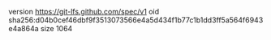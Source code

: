 version https://git-lfs.github.com/spec/v1
oid sha256:d04b0cef46dbf9f3513073566e4a5d434f1b77c1b1dd3ff5a564f6943e4a864a
size 1064
